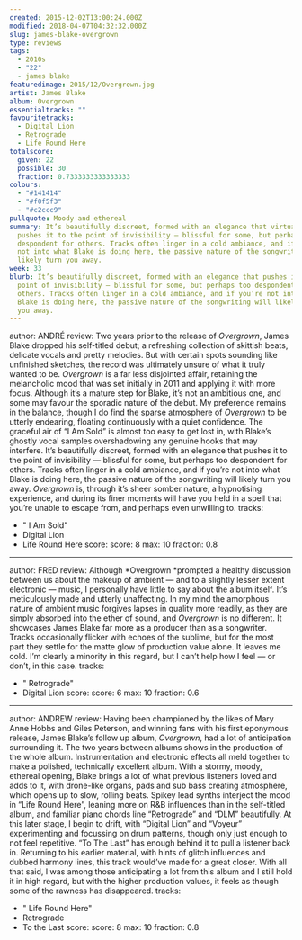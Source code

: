 ```yaml
---
created: 2015-12-02T13:00:24.000Z
modified: 2018-04-07T04:32:32.000Z
slug: james-blake-overgrown
type: reviews
tags:
  - 2010s
  - "22"
  - james blake
featuredimage: 2015/12/Overgrown.jpg
artist: James Blake
album: Overgrown
essentialtracks: ""
favouritetracks:
  - Digital Lion
  - Retrograde
  - Life Round Here
totalscore:
  given: 22
  possible: 30
  fraction: 0.7333333333333333
colours:
  - "#141414"
  - "#f0f5f3"
  - "#c2ccc9"
pullquote: Moody and ethereal
summary: It’s beautifully discreet, formed with an elegance that virtually
  pushes it to the point of invisibility — blissful for some, but perhaps too
  despondent for others. Tracks often linger in a cold ambiance, and if you’re
  not into what Blake is doing here, the passive nature of the songwriting will
  likely turn you away.
week: 33
blurb: It’s beautifully discreet, formed with an elegance that pushes it to the
  point of invisibility — blissful for some, but perhaps too despondent for
  others. Tracks often linger in a cold ambiance, and if you’re not into what
  Blake is doing here, the passive nature of the songwriting will likely turn
  you away.
---
```

author: ANDRÉ
review: Two years prior to the release of *Overgrown*, James Blake dropped his
  self-titled debut; a refreshing collection of skittish beats, delicate vocals
  and pretty melodies. But with certain spots sounding like unfinished sketches,
  the record was ultimately unsure of what it truly wanted to be. *Overgrown* is
  a far less disjointed affair, retaining the melancholic mood that was set
  initially in 2011 and applying it with more focus. Although it’s a mature step
  for Blake, it’s not an ambitious one, and some may favour the sporadic nature
  of the debut. My preference remains in the balance, though I do find the
  sparse atmosphere of *Overgrown* to be utterly endearing, floating
  continuously with a quiet confidence. The graceful air of “I Am Sold” is
  almost too easy to get lost in, with Blake’s ghostly vocal samples
  overshadowing any genuine hooks that may interfere. It’s beautifully discreet,
  formed with an elegance that pushes it to the point of invisibility — blissful
  for some, but perhaps too despondent for others. Tracks often linger in a cold
  ambiance, and if you’re not into what Blake is doing here, the passive nature
  of the songwriting will likely turn you away. *Overgrown* is, through it’s
  sheer somber nature, a hypnotising experience, and during its finer moments
  will have you held in a spell that you’re unable to escape from, and perhaps
  even unwilling to.
tracks:
  - " I Am Sold"
  - ­Digital Lion
  - ­Life Round Here
score:
  score: 8
  max: 10
  fraction: 0.8
---
author: FRED
review: Although *Overgrown *prompted a healthy discussion between us about the
  makeup of ambient — and to a slightly lesser extent electronic — music, I
  personally have little to say about the album itself. It’s meticulously made
  and utterly unaffecting. In my mind the amorphous nature of ambient music
  forgives lapses in quality more readily, as they are simply absorbed into the
  ether of sound, and *Overgrown* is no different. It showcases James Blake far
  more as a producer than as a songwriter. Tracks occasionally flicker with
  echoes of the sublime, but for the most part they settle for the matte glow of
  production value alone. It leaves me cold. I’m clearly a minority in this
  regard, but I can’t help how I feel — or don’t, in this case.
tracks:
  - " Retrograde"
  - ­Digital Lion
score:
  score: 6
  max: 10
  fraction: 0.6
---
author: ANDREW
review: Having been championed by the likes of Mary Anne Hobbs and Giles
  Peterson, and winning fans with his first eponymous release, James Blake’s
  follow up album, *Overgrown*, had a lot of anticipation surrounding it. The
  two years between albums shows in the production of the whole album.
  Instrumentation and electronic effects all meld together to make a polished,
  technically excellent album. With a stormy, moody, ethereal opening, Blake
  brings a lot of what previous listeners loved and adds to it, with drone-like
  organs, pads and sub bass creating atmosphere, which opens up to slow, rolling
  beats. Spikey lead synths interject the mood in “Life Round Here”, leaning
  more on R&B influences than in the self-titled album, and familiar piano
  chords line “Retrograde” and “DLM” beautifully. At this later stage, I begin
  to drift, with “Digital Lion” and “Voyeur” experimenting and focussing on drum
  patterns, though only just enough to not feel repetitive. “To The Last” has
  enough behind it to pull a listener back in. Returning to his earlier
  material, with hints of glitch influences and dubbed harmony lines, this track
  would’ve made for a great closer. With all that said, I was among those
  anticipating a lot from this album and I still hold it in high regard, but
  with the higher production values, it feels as though some of the rawness has
  disappeared.
tracks:
  - " Life Round Here"
  - ­Retrograde
  - ­To the Last
score:
  score: 8
  max: 10
  fraction: 0.8

